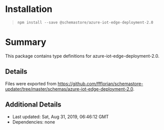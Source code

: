 # Installation
> `npm install --save @schemastore/azure-iot-edge-deployment-2.0`

# Summary
This package contains type definitions for azure-iot-edge-deployment-2.0.

## Details
Files were exported from https://github.com/ffflorian/schemastore-updater/tree/master/schemas/azure-iot-edge-deployment-2.0.

## Additional Details
* Last updated: Sat, Aug 31, 2019, 06:46:12 GMT
* Dependencies: none

